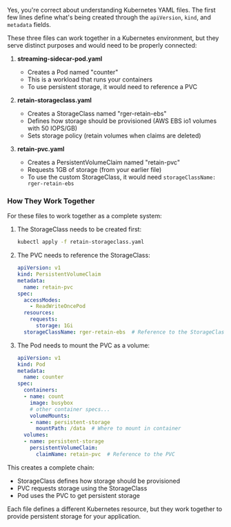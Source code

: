 Yes, you're correct about understanding Kubernetes YAML files. The first few lines define what's being created through the `apiVersion`, `kind`, and `metadata` fields.

These three files can work together in a Kubernetes environment, but they serve distinct purposes and would need to be properly connected:

1. **streaming-sidecar-pod.yaml**
   - Creates a Pod named "counter"
   - This is a workload that runs your containers
   - To use persistent storage, it would need to reference a PVC

2. **retain-storageclass.yaml**
   - Creates a StorageClass named "rger-retain-ebs"
   - Defines how storage should be provisioned (AWS EBS io1 volumes with 50 IOPS/GB)
   - Sets storage policy (retain volumes when claims are deleted)

3. **retain-pvc.yaml**
   - Creates a PersistentVolumeClaim named "retain-pvc"
   - Requests 1GB of storage (from your earlier file)
   - To use the custom StorageClass, it would need `storageClassName: rger-retain-ebs`

### How They Work Together

For these files to work together as a complete system:

1. The StorageClass needs to be created first:
   ```bash
   kubectl apply -f retain-storageclass.yaml
   ```

2. The PVC needs to reference the StorageClass:
   ```yaml
   apiVersion: v1
   kind: PersistentVolumeClaim
   metadata:
     name: retain-pvc
   spec:
     accessModes:
       - ReadWriteOncePod
     resources:
       requests:
         storage: 1Gi
     storageClassName: rger-retain-ebs  # Reference to the StorageClass
   ```

3. The Pod needs to mount the PVC as a volume:
   ```yaml
   apiVersion: v1
   kind: Pod
   metadata:
     name: counter
   spec:
     containers:
     - name: count
       image: busybox
       # other container specs...
       volumeMounts:
       - name: persistent-storage
         mountPath: /data  # Where to mount in container
     volumes:
     - name: persistent-storage
       persistentVolumeClaim:
         claimName: retain-pvc  # Reference to the PVC
   ```

This creates a complete chain:
- StorageClass defines how storage should be provisioned
- PVC requests storage using the StorageClass
- Pod uses the PVC to get persistent storage

Each file defines a different Kubernetes resource, but they work together to provide persistent storage for your application.